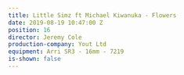 ```yaml
---
title: Little Simz ft Michael Kiwanuka - Flowers
date: 2019-08-19 10:47:00 Z
position: 16
director: Jeremy Cole
production-company: Yout Ltd
equipment: Arri SR3 - 16mm - 7219
is-shown: false
---
```


